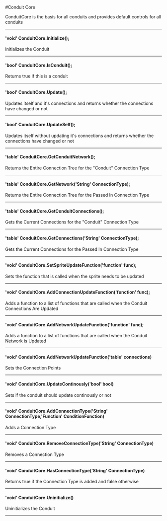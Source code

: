 #Conduit Core

ConduitCore is the basis for all conduits and provides default controls for all conduits

---

#### 'void' ConduitCore.Initialize();

Initializes the Conduit

---

#### 'bool' ConduitCore.IsConduit();

Returns true if this is a conduit

---

#### 'bool' ConduitCore.Update();

Updates itself and it's connections and returns whether the connections have changed or not

---

#### 'bool' ConduitCore.UpdateSelf();

Updates itself without updating it's connections and returns whether the connections have changed or not

---

#### 'table' ConduitCore.GetConduitNetwork();

Returns the Entire Connection Tree for the "Conduit" Connection Type

---

#### 'table' ConduitCore.GetNetwork('String' ConnectionType);

Returns the Entire Connection Tree for the Passed In Connection Type

---

#### 'table' ConduitCore.GetConduitConnections();

Gets the Current Connections for the "Conduit" Connection Type

---

#### 'table' ConduitCore.GetConnections('String' ConnectionType);

Gets the Current Connections for the Passed In Connection Type

---

#### 'void' ConduitCore.SetSpriteUpdateFunction('function' func);

Sets the function that is called when the sprite needs to be updated

---

#### 'void' ConduitCore.AddConnectionUpdateFunction('function' func);

Adds a function to a list of functions that are called when the Conduit Connections Are Updated

---

#### 'void' ConduitCore.AddNetworkUpdateFunction('function' func);

Adds a function to a list of functions that are called when the Conduit Network is Updated

---

#### 'void' ConduitCore.AddNetworkUpdateFunction('table' connections)

Sets the Connection Points

---

#### 'void' ConduitCore.UpdateContinously('bool' bool)

Sets if the conduit should update continously or not

---

#### 'void' ConduitCore.AddConnectionType('String' ConnectionType,'Function' ConditionFunction)

Adds a Connection Type

---

#### 'void' ConduitCore.RemoveConnectionType('String' ConnectionType)

Removes a Connection Type

---

#### 'void' ConduitCore.HasConnectionType('String' ConnectionType)

Returns true if the Connection Type is added and false otherwise

---

#### 'void' ConduitCore.Uninitialize()

Uninitializes the Conduit

---